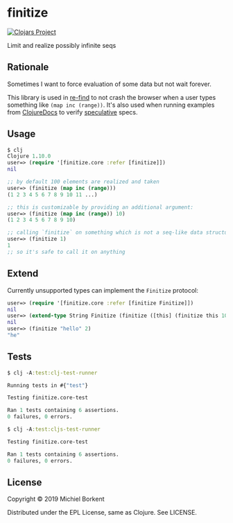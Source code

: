 # finitize
[![Clojars Project](https://img.shields.io/clojars/v/finitize.svg)](https://clojars.org/finitize)

Limit and realize possibly infinite seqs

## Rationale

Sometimes I want to force evaluation of some data but not wait forever.

This library is used in [re-find](https://re-find.it) to not crash the browser
when a user types something like `(map inc (range))`. It's also used when
running examples from [ClojureDocs](https://clojuredocs.org) to verify
[speculative](https://github.com/borkdude/speculative) specs.

## Usage

``` clojure
$ clj
Clojure 1.10.0
user=> (require '[finitize.core :refer [finitize]])
nil

;; by default 100 elements are realized and taken
user=> (finitize (map inc (range)))
(1 2 3 4 5 6 7 8 9 10 11 ...)

;; this is customizable by providing an additional argument:
user=> (finitize (map inc (range)) 10)
(1 2 3 4 5 6 7 8 9 10)

;; calling `finitize` on something which is not a seq-like data structure will just return the thing:
user=> (finitize 1)
1
;; so it's safe to call it on anything
```

## Extend

Currently unsupported types can implement the `Finitize` protocol:

``` clojure
user=> (require '[finitize.core :refer [finitize Finitize]])
nil
user=> (extend-type String Finitize (finitize ([this] (finitize this 100)) ([this n] (subs this 0 n))))
nil
user=> (finitize "hello" 2)
"he"
```

## Tests

``` clojure
$ clj -A:test:clj-test-runner

Running tests in #{"test"}

Testing finitize.core-test

Ran 1 tests containing 6 assertions.
0 failures, 0 errors.

$ clj -A:test:cljs-test-runner

Testing finitize.core-test

Ran 1 tests containing 6 assertions.
0 failures, 0 errors.

```

## License

Copyright © 2019 Michiel Borkent

Distributed under the EPL License, same as Clojure. See LICENSE.
